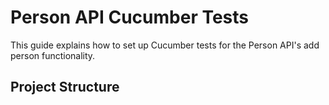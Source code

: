 # Person API Cucumber Tests

This guide explains how to set up Cucumber tests for the Person API's add person functionality.

## Project Structure 